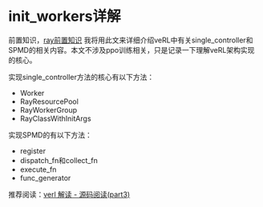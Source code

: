 # init_workers详解

前置知识，[ray前置知识](ray前置知识.md)
我将用此文来详细介绍veRL中有关single_controller和SPMD的相关内容。本文不涉及ppo训练相关，只是记录一下理解veRL架构实现的核心。

实现single_controller方法的核心有以下方法：

- Worker
- RayResourcePool
- RayWorkerGroup
- RayClassWithInitArgs

实现SPMD的有以下方法：

- register
- dispatch_fn和collect_fn
- execute_fn
- func_generator

推荐阅读：[verl 解读 - 源码阅读(part3)](https://zhuanlan.zhihu.com/p/1926337913513292229)


